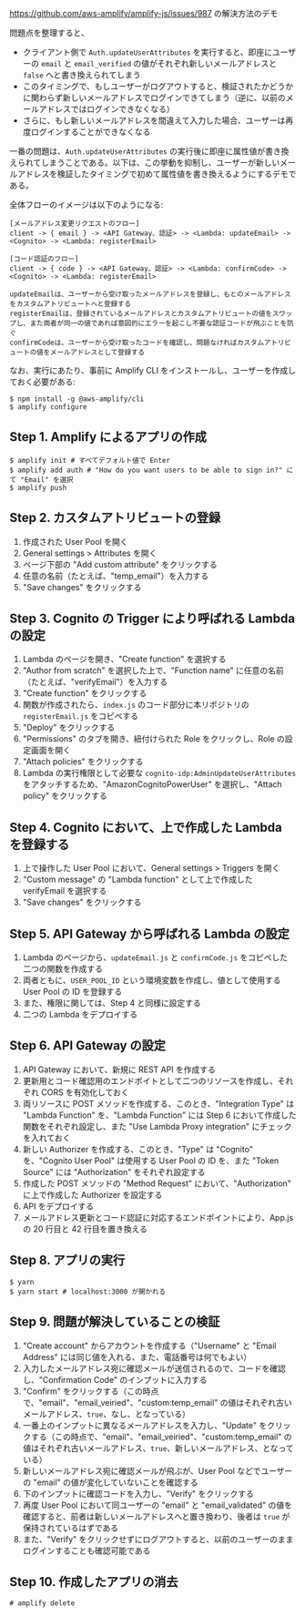 https://github.com/aws-amplify/amplify-js/issues/987 の解決方法のデモ

問題点を整理すると、

- クライアント側で `Auth.updateUserAttributes` を実行すると、即座にユーザーの `email` と `email_verified` の値がそれぞれ新しいメールアドレスと `false` へと書き換えられてしまう
- このタイミングで、もしユーザーがログアウトすると、検証されたかどうかに関わらず新しいメールアドレスでログインできてしまう（逆に、以前のメールアドレスではログインできなくなる）
- さらに、もし新しいメールアドレスを間違えて入力した場合、ユーザーは再度ログインすることができなくなる

一番の問題は、`Auth.updateUserAttributes` の実行後に即座に属性値が書き換えられてしまうことである。以下は、この挙動を抑制し、ユーザーが新しいメールアドレスを検証したタイミングで初めて属性値を書き換えるようにするデモである。

全体フローのイメージは以下のようになる:

```
[メールアドレス変更リクエストのフロー]
client -> { email } -> <API Gateway、認証> -> <Lambda: updateEmail> -> <Cognito> -> <Lambda: registerEmail>

[コード認証のフロー]
client -> { code } -> <API Gateway、認証> -> <Lambda: confirmCode> -> <Cognito> -> <Lambda: registerEmail>

updateEmailは、ユーザーから受け取ったメールアドレスを登録し、もとのメールアドレスをカスタムアトリビュートへと登録する
registerEmailは、登録されているメールアドレスとカスタムアトリビュートの値をスワップし、また両者が同一の値であれば意図的にエラーを起こし不要な認証コードが飛ぶことを防ぐ
confirmCodeは、ユーザーから受け取ったコードを確認し、問題なければカスタムアトリビュートの値をメールアドレスとして登録する
```

なお、実行にあたり、事前に Amplify CLI をインストールし、ユーザーを作成しておく必要がある:

```
$ npm install -g @aws-amplify/cli
$ amplify configure
```

## Step 1. Amplify によるアプリの作成

```
$ amplify init # すべてデフォルト値で Enter
$ amplify add auth # "How do you want users to be able to sign in?" にて "Email" を選択
$ amplify push
```

## Step 2. カスタムアトリビュートの登録

1. 作成された User Pool を開く
2. General settings > Attributes を開く
3. ページ下部の "Add custom attribute" をクリックする
4. 任意の名前（たとえば、"temp_email"）を入力する
5. "Save changes" をクリックする

## Step 3. Cognito の Trigger により呼ばれる Lambda の設定

1. Lambda のページを開き、"Create function" を選択する
2. "Author from scratch" を選択した上で、"Function name" に任意の名前（たとえば、"verifyEmail"）を入力する
3. "Create function" をクリックする
4. 関数が作成されたら、`index.js` のコード部分に本リポジトリの `registerEmail.js` をコピペする
5. "Deploy" をクリックする
6. "Permissions" のタブを開き、紐付けられた Role をクリックし、Role の設定画面を開く
7. "Attach policies" をクリックする
8. Lambda の実行権限として必要な `cognito-idp:AdminUpdateUserAttributes` をアタッチするため、"AmazonCognitoPowerUser" を選択し、"Attach policy" をクリックする

## Step 4. Cognito において、上で作成した Lambda を登録する

1. 上で操作した User Pool において、General settings > Triggers を開く
2. "Custom message" の "Lambda function" として上で作成した verifyEmail を選択する
3. "Save changes" をクリックする

## Step 5. API Gateway から呼ばれる Lambda の設定

1. Lambda のページから、`updateEmail.js` と `confirmCode.js` をコピペした 二つの関数を作成する
2. 両者ともに、`USER_POOL_ID` という環境変数を作成し、値として使用する User Pool の ID を登録する
3. また、権限に関しては、Step 4 と同様に設定する
4. 二つの Lambda をデプロイする

## Step 6. API Gateway の設定

1. API Gateway において、新規に REST API を作成する
2. 更新用とコード確認用のエンドポイトとして二つのリソースを作成し、それぞれ CORS を有効化しておく
3. 両リソースに POST メソッドを作成する、このとき、"Integration Type" は "Lambda Function" を、"Lambda Function" には Step 6 において作成した関数をそれぞれ設定し、また "Use Lambda Proxy integration" にチェックを入れておく
4. 新しい Authorizer を作成する、このとき、"Type" は "Cognito" を、"Cognito User Pool" は使用する User Pool の ID を、また "Token Source" には "Authorization" をそれぞれ設定する
5. 作成した POST メソッドの "Method Request" において、"Authorization" に上で作成した Authorizer を設定する
6. API をデプロイする
7. メールアドレス更新とコード認証に対応するエンドポイントにより、App.js の 20 行目と 42 行目を置き換える

## Step 8. アプリの実行

```
$ yarn
$ yarn start # localhost:3000 が開かれる
```

## Step 9. 問題が解決していることの検証

1. "Create account" からアカウントを作成する（"Username" と "Email Address" には同じ値を入れる、また、電話番号は何でもよい）
2. 入力したメールアドレス宛に確認メールが送信されるので、コードを確認し、"Confirmation Code" のインプットに入力する
3. "Confirm" をクリックする（この時点で、"email"、"email_veiried"、"custom:temp_email" の値はそれぞれ古いメールアドレス、`true`、なし、となっている）
4. 一番上のインプットに異なるメールアドレスを入力し、"Update" をクリックする（この時点で、"email"、"email_veiried"、"custom:temp_email" の値はそれぞれ古いメールアドレス、`true`、新しいメールアドレス、となっている）
5. 新しいメールアドレス宛に確認メールが飛ぶが、User Pool などでユーザーの "email" の値が変化していないことを確認する
6. 下のインプットに確認コードを入力し、"Verify" をクリックする
7. 再度 User Pool において同ユーザーの "email" と "email_validated" の値を確認すると、前者は新しいメールアドレスへと置き換わり、後者は `true` が保持されているはずである
8. また、"Verify" をクリックせずにログアウトすると、以前のユーザーのままログインすることも確認可能である

## Step 10. 作成したアプリの消去

```
# amplify delete
```
